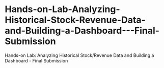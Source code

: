 # Hands-on-Lab-Analyzing-Historical-Stock-Revenue-Data-and-Building-a-Dashboard---Final-Submission
Hands-on Lab: Analyzing Historical Stock/Revenue Data and Building a Dashboard - Final Submission
